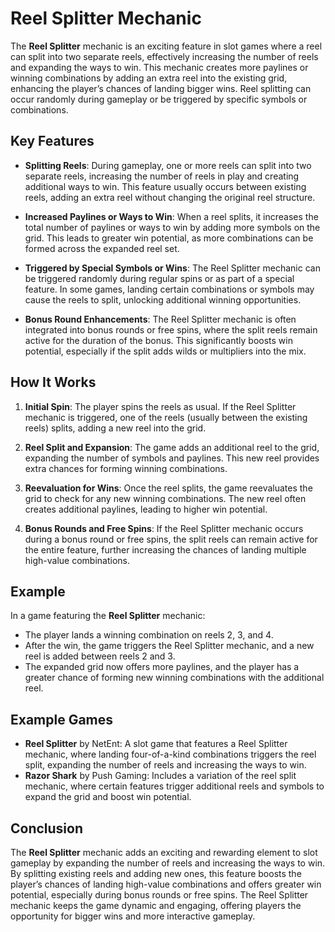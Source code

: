 # Reel Splitter Mechanic

The **Reel Splitter** mechanic is an exciting feature in slot games where a reel can split into two separate reels, effectively increasing the number of reels and expanding the ways to win. This mechanic creates more paylines or winning combinations by adding an extra reel into the existing grid, enhancing the player’s chances of landing bigger wins. Reel splitting can occur randomly during gameplay or be triggered by specific symbols or combinations.

## Key Features

- **Splitting Reels**: During gameplay, one or more reels can split into two separate reels, increasing the number of reels in play and creating additional ways to win. This feature usually occurs between existing reels, adding an extra reel without changing the original reel structure.

- **Increased Paylines or Ways to Win**: When a reel splits, it increases the total number of paylines or ways to win by adding more symbols on the grid. This leads to greater win potential, as more combinations can be formed across the expanded reel set.

- **Triggered by Special Symbols or Wins**: The Reel Splitter mechanic can be triggered randomly during regular spins or as part of a special feature. In some games, landing certain combinations or symbols may cause the reels to split, unlocking additional winning opportunities.

- **Bonus Round Enhancements**: The Reel Splitter mechanic is often integrated into bonus rounds or free spins, where the split reels remain active for the duration of the bonus. This significantly boosts win potential, especially if the split adds wilds or multipliers into the mix.

## How It Works

1. **Initial Spin**: The player spins the reels as usual. If the Reel Splitter mechanic is triggered, one of the reels (usually between the existing reels) splits, adding a new reel into the grid.

2. **Reel Split and Expansion**: The game adds an additional reel to the grid, expanding the number of symbols and paylines. This new reel provides extra chances for forming winning combinations.

3. **Reevaluation for Wins**: Once the reel splits, the game reevaluates the grid to check for any new winning combinations. The new reel often creates additional paylines, leading to higher win potential.

4. **Bonus Rounds and Free Spins**: If the Reel Splitter mechanic occurs during a bonus round or free spins, the split reels can remain active for the entire feature, further increasing the chances of landing multiple high-value combinations.

## Example

In a game featuring the **Reel Splitter** mechanic:
- The player lands a winning combination on reels 2, 3, and 4.
- After the win, the game triggers the Reel Splitter mechanic, and a new reel is added between reels 2 and 3.
- The expanded grid now offers more paylines, and the player has a greater chance of forming new winning combinations with the additional reel.

## Example Games

- **Reel Splitter** by NetEnt: A slot game that features a Reel Splitter mechanic, where landing four-of-a-kind combinations triggers the reel split, expanding the number of reels and increasing the ways to win.
- **Razor Shark** by Push Gaming: Includes a variation of the reel split mechanic, where certain features trigger additional reels and symbols to expand the grid and boost win potential.

## Conclusion

The **Reel Splitter** mechanic adds an exciting and rewarding element to slot gameplay by expanding the number of reels and increasing the ways to win. By splitting existing reels and adding new ones, this feature boosts the player’s chances of landing high-value combinations and offers greater win potential, especially during bonus rounds or free spins. The Reel Splitter mechanic keeps the game dynamic and engaging, offering players the opportunity for bigger wins and more interactive gameplay.
